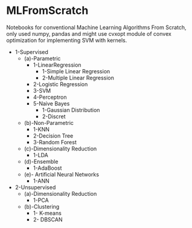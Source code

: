 # MLFromScratch
Notebooks for conventional Machine Learning Algorithms From Scratch, only used numpy, pandas and might use cvxopt module of convex optimization for implementing SVM with kernels.    
    
- 1-Supervised      
    - (a)-Parametric      
        - 1-LinearRegression      
            - 1-Simple Linear Regression      
            - 2-Multiple Linear Regression      
        - 2-Logistic Regression      
        - 3-SVM
        - 4-Perceptron
        - 5-Naive Bayes 
            - 1-Gaussian Distribution
            - 2-Discret
    - (b)-Non-Parametric      
        - 1-KNN           
        - 2-Decision Tree      
        - 3-Random Forest
    - (c)-Dimensionality Reduction
        - 1-LDA
    - (d)-Ensemble
        - 1-AdaBoost
    - (e)- Artificial Neural Networks
        - 1-ANN
- 2-Unsupervised      
    - (a)-Dimensionality Reduction
        - 1-PCA
    - (b)-Clustering
        - 1- K-means
        - 2- DBSCAN
        